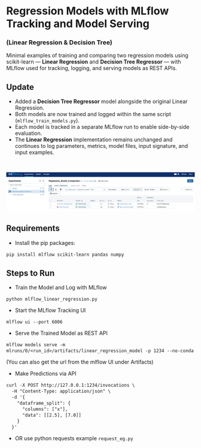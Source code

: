 # Regression Models with MLflow Tracking and Model Serving
### (Linear Regression & Decision Tree)
Minimal examples of training and comparing two regression models using scikit-learn — **Linear Regression** and **Decision Tree Regressor** — with MLflow used for tracking, logging, and serving models as REST APIs.


## Update

- Added a **Decision Tree Regressor** model alongside the original Linear Regression.
- Both models are now trained and logged within the same script (`mlflow_train_models.py`).
- Each model is tracked in a separate MLflow run to enable side-by-side evaluation.
- The **Linear Regression** implementation remains unchanged and continues to log parameters, metrics, model files, input signature, and input examples.



</br>

![MLflow UI Screenshot](assets/mlflow-ui-screenshot.png)
</br>

## Requirements

- Install the pip packages:

```bash
pip install mlflow scikit-learn pandas numpy
```

## Steps to Run

-  Train the Model and Log with MLflow
```
python mlflow_linear_regression.py
```

- Start the MLflow Tracking UI
```
mlflow ui --port 6006
```

-  Serve the Trained Model as REST API
```
mlflow models serve -m mlruns/0/<run_id>/artifacts/linear_regression_model -p 1234 --no-conda 
```

(You can also get the url from the mlflow UI under Artifacts)


- Make Predictions via API 

```
curl -X POST http://127.0.0.1:1234/invocations \
  -H "Content-Type: application/json" \
  -d '{
    "dataframe_split": {
      "columns": ["x"],
      "data": [[2.5], [7.0]]
    }
  }'
```

- OR use python requests example `request_eg.py`



